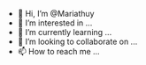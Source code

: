 - 👋 Hi, I’m @Mariathuy
- 👀 I’m interested in ...
- 🌱 I’m currently learning ...
- 💞️ I’m looking to collaborate on ...
- 📫 How to reach me ...

<!---
Mariathuy/Mariathuy is a ✨ special ✨ repository because its `README.md` (this file) appears on your GitHub profile.
You can click the Preview link to take a look at your changes.
--->
